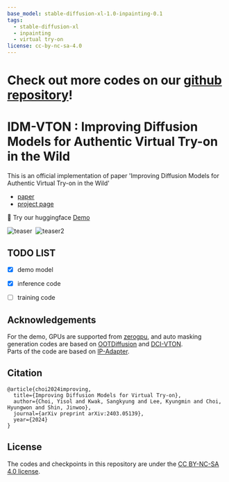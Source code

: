 ```yaml
---
base_model: stable-diffusion-xl-1.0-inpainting-0.1
tags:
  - stable-diffusion-xl
  - inpainting
  - virtual try-on
license: cc-by-nc-sa-4.0
---
```




# Check out more codes on our [github repository](https://github.com/yisol/IDM-VTON)!

# IDM-VTON : Improving Diffusion Models for Authentic Virtual Try-on in the Wild
This is an official implementation of paper 'Improving Diffusion Models for Authentic Virtual Try-on in the Wild'
- [paper](https://arxiv.org/abs/2403.05139) 
- [project page](https://idm-vton.github.io/) 

🤗 Try our huggingface [Demo](https://huggingface.co/spaces/yisol/IDM-VTON)

![teaser](assets/teaser.png)&nbsp;
![teaser2](assets/teaser2.png)&nbsp;


## TODO LIST


- [x] demo model
- [x] inference code
- [ ] training code




## Acknowledgements

For the demo, GPUs are supported from [zerogpu](https://huggingface.co/zero-gpu-explorers), and auto masking generation codes are based on [OOTDiffusion](https://github.com/levihsu/OOTDiffusion) and [DCI-VTON](https://github.com/bcmi/DCI-VTON-Virtual-Try-On).  
Parts of the code are based on [IP-Adapter](https://github.com/tencent-ailab/IP-Adapter).



## Citation
```
@article{choi2024improving,
  title={Improving Diffusion Models for Virtual Try-on},
  author={Choi, Yisol and Kwak, Sangkyung and Lee, Kyungmin and Choi, Hyungwon and Shin, Jinwoo},
  journal={arXiv preprint arXiv:2403.05139},
  year={2024}
}
```

## License
The codes and checkpoints in this repository are under the [CC BY-NC-SA 4.0 license](https://creativecommons.org/licenses/by-nc-sa/4.0/legalcode).



